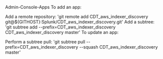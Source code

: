 Admin-Console-Apps
To add an app:

Add a remote repository: 'git remote add CDT_aws_indexer_discovery git@${GITHOST}:Splunk/CDT_aws_indexer_discovery.git'
Add a subtree: 'git subtree add --prefix=CDT_aws_indexer_discovery CDT_aws_indexer_discovery master'
To update an app:

Perform a subtree pull: 'git subtree pull --prefix=CDT_aws_indexer_discovery --squash CDT_aws_indexer_discovery master'
